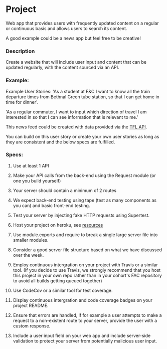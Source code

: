 # Project

Web app that provides users with frequently updated content on a regular or continuous basis and allows users to search its content.

A good example could be a news app but feel free to be creative!

### Description

Create a website that will include user input and content that can be updated regularly, with the content sourced via an API.

### Example:

Example User Stories:
'As a student at F&C I want to know all the train departure times from Bethnal Green tube station, so that I can get home in time for dinner'.

'As a regular commuter, I want to input which direction of travel I am interested in so that I can see information that is relevant to me.'

This news feed could be created with data provided via the [TFL API](https://api.tfl.gov.uk/).

You can build on this user story or create your own user stories as long as they are consistent and the below specs are fulfilled.

### Specs:

1) Use at least 1 API 

2) Make your API calls from the back-end using the Request module (or one you build yourself)

3) Your server should contain a minimum of 2 routes

4) We expect back-end testing using tape (test as many components as you can) and basic front-end testing.

5) Test your server by injecting fake HTTP requests using Supertest. 

6) Host your project on heroku, see [resources](https://github.com/foundersandcoders/master-reference/blob/master/coursebook/week-5/resources.md)

7) Use module.exports and require to break a single large server file into smaller modules.

8) Consider a good server file structure based on what we have discussed over the week.

9) Employ continuous intergration on your project with Travis or a similar tool. (If you decide to use Travis, we strongly recommend that you host this project in your own repo rather than in your cohort's FAC repository to avoid all builds getting queued together)

10) Use CodeCov or a similar tool for test coverage.

11) Display continuous intergration and code coverage badges on your project README. 

12) Ensure that errors are handled, if for example a user attempts to make a request to a non-existent route to your server, provide the user with a custom response.    

13) Include a user input field on your web app and include server-side validation to protect your server from potentially malicious user input.
